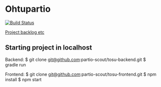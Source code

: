 # Ohtupartio
[![Build Status](https://travis-ci.org/partio-scout/tosu-frontend.svg?branch=master)](https://travis-ci.org/partio-scout/tosu-frontend)

[Project backlog etc](https://docs.google.com/spreadsheets/d/1cA-ldx-M_ppxSicxjL06BmAjhoNi5I55M5BugoUBD98/edit?usp=drivesdk)

## Starting project in localhost

Backend: 
$ git clone git@github.com:partio-scout/tosu-backend.git
$ gradle run

Frontend:
$ git clone git@github.com:partio-scout/tosu-frontend.git
$ npm install
$ npm start


